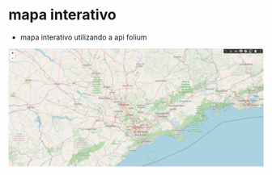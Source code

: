 # mapa interativo
- mapa interativo utilizando a api folium

<img src="Captura de tela API folium.png"/>